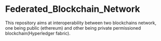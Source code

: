 # Federated_Blockchain_Network

This repository aims at interoperability between two blockchains network, one being public (ethereum) and other being private permissioned blockchain(Hyperledger fabric). 
